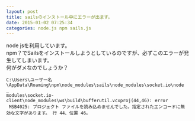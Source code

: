 ```yaml
---
layout: post
title: sailsのインストール中にエラーが出ます。
date: 2015-01-02 07:25:34
categories: node.js npm sails.js
---
```

<p>node jsを利用しています。<br>
npm？でSailsをインストールしようとしているのですが、必ずこのエラーが発生してしまいます。<br>
何がダメなのでしょうか？</p>

```
C:\Users\ユーザー名\AppData\Roaming\npm\node_modules\sails\node_modules\socket.io\node
_
modules\socket.io-client\node_modules\ws\build\bufferutil.vcxproj(44,46): error
 MSB4025: プロジェクト ファイルを読み込めませんでした。指定されたエンコードに無
効な文字があります。 行 44、位置 46。
```
